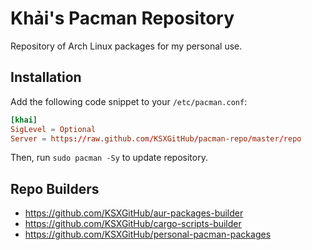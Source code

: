 # Khải's Pacman Repository

Repository of Arch Linux packages for my personal use.

## Installation

Add the following code snippet to your `/etc/pacman.conf`:

```conf
[khai]
SigLevel = Optional
Server = https://raw.github.com/KSXGitHub/pacman-repo/master/repo
```

Then, run `sudo pacman -Sy` to update repository.

## Repo Builders

* https://github.com/KSXGitHub/aur-packages-builder
* https://github.com/KSXGitHub/cargo-scripts-builder
* https://github.com/KSXGitHub/personal-pacman-packages
